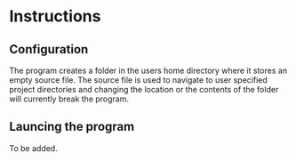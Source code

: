# Instructions
## Configuration
The program creates a folder in the users home directory where it stores an empty source file. The source file is used to navigate to user specified project directories and changing the location or the contents of the folder will currently break the program.
## Launcing the program
To be added.

